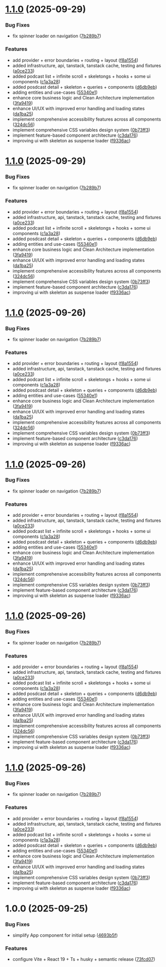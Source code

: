 # [1.1.0](https://github.com/Sanchez9aa/podcastshub/compare/v1.0.0...v1.1.0) (2025-09-29)


### Bug Fixes

* fix spinner loader on navigation ([7b289b7](https://github.com/Sanchez9aa/podcastshub/commit/7b289b71637dff8660d865f2f2d6bd293d9fc0f0))


### Features

* add provider + error boundaries + routing + layout ([f8a1554](https://github.com/Sanchez9aa/podcastshub/commit/f8a15549346b3171030dfded2dc1c9b4b0b13586))
* added infrastructure, api, tanstack, tanstack cache, testing and fixtures ([a0ce233](https://github.com/Sanchez9aa/podcastshub/commit/a0ce2338fb1282cfd8d50f048aafd3ef0f0facc9))
* added podcast list + infinite scroll + skeletongs + hooks + some ui components ([c1a3a28](https://github.com/Sanchez9aa/podcastshub/commit/c1a3a282b54339bffc435d6b3b26986716811a82))
* added posdcast detail + skeleton + queries + components ([d6db9eb](https://github.com/Sanchez9aa/podcastshub/commit/d6db9eb80592e0d7cd5a5478085a9860b920763e))
* adding entities and use-cases ([55340e1](https://github.com/Sanchez9aa/podcastshub/commit/55340e1ed28c07fcb8a5551162bff2da39597049))
* enhance core business logic and Clean Architecture implementation ([3fa9419](https://github.com/Sanchez9aa/podcastshub/commit/3fa94191763c88d141a7767e5c1c9d537b4c22e5))
* enhance UI/UX with improved error handling and loading states ([da1ba25](https://github.com/Sanchez9aa/podcastshub/commit/da1ba25e9a81014cb40041153e27d628305d1849))
* implement comprehensive accessibility features across all components ([324dc56](https://github.com/Sanchez9aa/podcastshub/commit/324dc56071382891dea442affa688bba658355ad))
* implement comprehensive CSS variables design system ([0b73ff3](https://github.com/Sanchez9aa/podcastshub/commit/0b73ff3a70bba8163d1cc4ef32f8cc31d2e9d9ee))
* implement feature-based component architecture ([c3da176](https://github.com/Sanchez9aa/podcastshub/commit/c3da176d7ae631965b53f59f9fabf992e7b1d8cd))
* improving ui with skeleton as suspense loader ([f9336ac](https://github.com/Sanchez9aa/podcastshub/commit/f9336ac5ad2d8c95011ac03fe26ea986352096c5))

# [1.1.0](https://github.com/Sanchez9aa/podcastshub/compare/v1.0.0...v1.1.0) (2025-09-29)


### Bug Fixes

* fix spinner loader on navigation ([7b289b7](https://github.com/Sanchez9aa/podcastshub/commit/7b289b71637dff8660d865f2f2d6bd293d9fc0f0))


### Features

* add provider + error boundaries + routing + layout ([f8a1554](https://github.com/Sanchez9aa/podcastshub/commit/f8a15549346b3171030dfded2dc1c9b4b0b13586))
* added infrastructure, api, tanstack, tanstack cache, testing and fixtures ([a0ce233](https://github.com/Sanchez9aa/podcastshub/commit/a0ce2338fb1282cfd8d50f048aafd3ef0f0facc9))
* added podcast list + infinite scroll + skeletongs + hooks + some ui components ([c1a3a28](https://github.com/Sanchez9aa/podcastshub/commit/c1a3a282b54339bffc435d6b3b26986716811a82))
* added posdcast detail + skeleton + queries + components ([d6db9eb](https://github.com/Sanchez9aa/podcastshub/commit/d6db9eb80592e0d7cd5a5478085a9860b920763e))
* adding entities and use-cases ([55340e1](https://github.com/Sanchez9aa/podcastshub/commit/55340e1ed28c07fcb8a5551162bff2da39597049))
* enhance core business logic and Clean Architecture implementation ([3fa9419](https://github.com/Sanchez9aa/podcastshub/commit/3fa94191763c88d141a7767e5c1c9d537b4c22e5))
* enhance UI/UX with improved error handling and loading states ([da1ba25](https://github.com/Sanchez9aa/podcastshub/commit/da1ba25e9a81014cb40041153e27d628305d1849))
* implement comprehensive accessibility features across all components ([324dc56](https://github.com/Sanchez9aa/podcastshub/commit/324dc56071382891dea442affa688bba658355ad))
* implement comprehensive CSS variables design system ([0b73ff3](https://github.com/Sanchez9aa/podcastshub/commit/0b73ff3a70bba8163d1cc4ef32f8cc31d2e9d9ee))
* implement feature-based component architecture ([c3da176](https://github.com/Sanchez9aa/podcastshub/commit/c3da176d7ae631965b53f59f9fabf992e7b1d8cd))
* improving ui with skeleton as suspense loader ([f9336ac](https://github.com/Sanchez9aa/podcastshub/commit/f9336ac5ad2d8c95011ac03fe26ea986352096c5))

# [1.1.0](https://github.com/Sanchez9aa/podcastshub/compare/v1.0.0...v1.1.0) (2025-09-26)


### Bug Fixes

* fix spinner loader on navigation ([7b289b7](https://github.com/Sanchez9aa/podcastshub/commit/7b289b71637dff8660d865f2f2d6bd293d9fc0f0))


### Features

* add provider + error boundaries + routing + layout ([f8a1554](https://github.com/Sanchez9aa/podcastshub/commit/f8a15549346b3171030dfded2dc1c9b4b0b13586))
* added infrastructure, api, tanstack, tanstack cache, testing and fixtures ([a0ce233](https://github.com/Sanchez9aa/podcastshub/commit/a0ce2338fb1282cfd8d50f048aafd3ef0f0facc9))
* added podcast list + infinite scroll + skeletongs + hooks + some ui components ([c1a3a28](https://github.com/Sanchez9aa/podcastshub/commit/c1a3a282b54339bffc435d6b3b26986716811a82))
* added posdcast detail + skeleton + queries + components ([d6db9eb](https://github.com/Sanchez9aa/podcastshub/commit/d6db9eb80592e0d7cd5a5478085a9860b920763e))
* adding entities and use-cases ([55340e1](https://github.com/Sanchez9aa/podcastshub/commit/55340e1ed28c07fcb8a5551162bff2da39597049))
* enhance core business logic and Clean Architecture implementation ([3fa9419](https://github.com/Sanchez9aa/podcastshub/commit/3fa94191763c88d141a7767e5c1c9d537b4c22e5))
* enhance UI/UX with improved error handling and loading states ([da1ba25](https://github.com/Sanchez9aa/podcastshub/commit/da1ba25e9a81014cb40041153e27d628305d1849))
* implement comprehensive accessibility features across all components ([324dc56](https://github.com/Sanchez9aa/podcastshub/commit/324dc56071382891dea442affa688bba658355ad))
* implement comprehensive CSS variables design system ([0b73ff3](https://github.com/Sanchez9aa/podcastshub/commit/0b73ff3a70bba8163d1cc4ef32f8cc31d2e9d9ee))
* implement feature-based component architecture ([c3da176](https://github.com/Sanchez9aa/podcastshub/commit/c3da176d7ae631965b53f59f9fabf992e7b1d8cd))
* improving ui with skeleton as suspense loader ([f9336ac](https://github.com/Sanchez9aa/podcastshub/commit/f9336ac5ad2d8c95011ac03fe26ea986352096c5))

# [1.1.0](https://github.com/Sanchez9aa/podcastshub/compare/v1.0.0...v1.1.0) (2025-09-26)


### Bug Fixes

* fix spinner loader on navigation ([7b289b7](https://github.com/Sanchez9aa/podcastshub/commit/7b289b71637dff8660d865f2f2d6bd293d9fc0f0))


### Features

* add provider + error boundaries + routing + layout ([f8a1554](https://github.com/Sanchez9aa/podcastshub/commit/f8a15549346b3171030dfded2dc1c9b4b0b13586))
* added infrastructure, api, tanstack, tanstack cache, testing and fixtures ([a0ce233](https://github.com/Sanchez9aa/podcastshub/commit/a0ce2338fb1282cfd8d50f048aafd3ef0f0facc9))
* added podcast list + infinite scroll + skeletongs + hooks + some ui components ([c1a3a28](https://github.com/Sanchez9aa/podcastshub/commit/c1a3a282b54339bffc435d6b3b26986716811a82))
* added posdcast detail + skeleton + queries + components ([d6db9eb](https://github.com/Sanchez9aa/podcastshub/commit/d6db9eb80592e0d7cd5a5478085a9860b920763e))
* adding entities and use-cases ([55340e1](https://github.com/Sanchez9aa/podcastshub/commit/55340e1ed28c07fcb8a5551162bff2da39597049))
* enhance core business logic and Clean Architecture implementation ([3fa9419](https://github.com/Sanchez9aa/podcastshub/commit/3fa94191763c88d141a7767e5c1c9d537b4c22e5))
* enhance UI/UX with improved error handling and loading states ([da1ba25](https://github.com/Sanchez9aa/podcastshub/commit/da1ba25e9a81014cb40041153e27d628305d1849))
* implement comprehensive accessibility features across all components ([324dc56](https://github.com/Sanchez9aa/podcastshub/commit/324dc56071382891dea442affa688bba658355ad))
* implement comprehensive CSS variables design system ([0b73ff3](https://github.com/Sanchez9aa/podcastshub/commit/0b73ff3a70bba8163d1cc4ef32f8cc31d2e9d9ee))
* implement feature-based component architecture ([c3da176](https://github.com/Sanchez9aa/podcastshub/commit/c3da176d7ae631965b53f59f9fabf992e7b1d8cd))
* improving ui with skeleton as suspense loader ([f9336ac](https://github.com/Sanchez9aa/podcastshub/commit/f9336ac5ad2d8c95011ac03fe26ea986352096c5))

# [1.1.0](https://github.com/Sanchez9aa/podcastshub/compare/v1.0.0...v1.1.0) (2025-09-26)


### Bug Fixes

* fix spinner loader on navigation ([7b289b7](https://github.com/Sanchez9aa/podcastshub/commit/7b289b71637dff8660d865f2f2d6bd293d9fc0f0))


### Features

* add provider + error boundaries + routing + layout ([f8a1554](https://github.com/Sanchez9aa/podcastshub/commit/f8a15549346b3171030dfded2dc1c9b4b0b13586))
* added infrastructure, api, tanstack, tanstack cache, testing and fixtures ([a0ce233](https://github.com/Sanchez9aa/podcastshub/commit/a0ce2338fb1282cfd8d50f048aafd3ef0f0facc9))
* added podcast list + infinite scroll + skeletongs + hooks + some ui components ([c1a3a28](https://github.com/Sanchez9aa/podcastshub/commit/c1a3a282b54339bffc435d6b3b26986716811a82))
* added posdcast detail + skeleton + queries + components ([d6db9eb](https://github.com/Sanchez9aa/podcastshub/commit/d6db9eb80592e0d7cd5a5478085a9860b920763e))
* adding entities and use-cases ([55340e1](https://github.com/Sanchez9aa/podcastshub/commit/55340e1ed28c07fcb8a5551162bff2da39597049))
* enhance core business logic and Clean Architecture implementation ([3fa9419](https://github.com/Sanchez9aa/podcastshub/commit/3fa94191763c88d141a7767e5c1c9d537b4c22e5))
* enhance UI/UX with improved error handling and loading states ([da1ba25](https://github.com/Sanchez9aa/podcastshub/commit/da1ba25e9a81014cb40041153e27d628305d1849))
* implement comprehensive accessibility features across all components ([324dc56](https://github.com/Sanchez9aa/podcastshub/commit/324dc56071382891dea442affa688bba658355ad))
* implement comprehensive CSS variables design system ([0b73ff3](https://github.com/Sanchez9aa/podcastshub/commit/0b73ff3a70bba8163d1cc4ef32f8cc31d2e9d9ee))
* implement feature-based component architecture ([c3da176](https://github.com/Sanchez9aa/podcastshub/commit/c3da176d7ae631965b53f59f9fabf992e7b1d8cd))
* improving ui with skeleton as suspense loader ([f9336ac](https://github.com/Sanchez9aa/podcastshub/commit/f9336ac5ad2d8c95011ac03fe26ea986352096c5))

# [1.1.0](https://github.com/Sanchez9aa/podcastshub/compare/v1.0.0...v1.1.0) (2025-09-26)


### Bug Fixes

* fix spinner loader on navigation ([7b289b7](https://github.com/Sanchez9aa/podcastshub/commit/7b289b71637dff8660d865f2f2d6bd293d9fc0f0))


### Features

* add provider + error boundaries + routing + layout ([f8a1554](https://github.com/Sanchez9aa/podcastshub/commit/f8a15549346b3171030dfded2dc1c9b4b0b13586))
* added infrastructure, api, tanstack, tanstack cache, testing and fixtures ([a0ce233](https://github.com/Sanchez9aa/podcastshub/commit/a0ce2338fb1282cfd8d50f048aafd3ef0f0facc9))
* added podcast list + infinite scroll + skeletongs + hooks + some ui components ([c1a3a28](https://github.com/Sanchez9aa/podcastshub/commit/c1a3a282b54339bffc435d6b3b26986716811a82))
* added posdcast detail + skeleton + queries + components ([d6db9eb](https://github.com/Sanchez9aa/podcastshub/commit/d6db9eb80592e0d7cd5a5478085a9860b920763e))
* adding entities and use-cases ([55340e1](https://github.com/Sanchez9aa/podcastshub/commit/55340e1ed28c07fcb8a5551162bff2da39597049))
* enhance core business logic and Clean Architecture implementation ([3fa9419](https://github.com/Sanchez9aa/podcastshub/commit/3fa94191763c88d141a7767e5c1c9d537b4c22e5))
* enhance UI/UX with improved error handling and loading states ([da1ba25](https://github.com/Sanchez9aa/podcastshub/commit/da1ba25e9a81014cb40041153e27d628305d1849))
* implement comprehensive CSS variables design system ([0b73ff3](https://github.com/Sanchez9aa/podcastshub/commit/0b73ff3a70bba8163d1cc4ef32f8cc31d2e9d9ee))
* implement feature-based component architecture ([c3da176](https://github.com/Sanchez9aa/podcastshub/commit/c3da176d7ae631965b53f59f9fabf992e7b1d8cd))
* improving ui with skeleton as suspense loader ([f9336ac](https://github.com/Sanchez9aa/podcastshub/commit/f9336ac5ad2d8c95011ac03fe26ea986352096c5))

# 1.0.0 (2025-09-25)


### Bug Fixes

* simplify App component for initial setup ([4693b5f](https://github.com/Sanchez9aa/podcastshub/commit/4693b5fea506c77cc7c4b9a8ddda475927a19e77))


### Features

* configure Vite + React 19 + Ts + husky + semantic release ([73fcd07](https://github.com/Sanchez9aa/podcastshub/commit/73fcd0753fecc57ed7ff092cd38cc7c0a115fe47))
